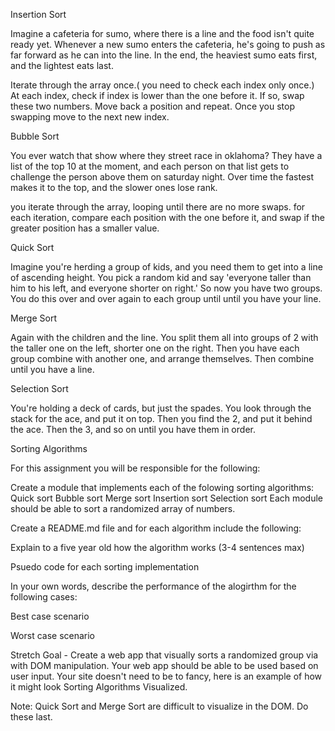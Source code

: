 Insertion Sort

Imagine a cafeteria for sumo, where there is a line and the food isn't quite ready yet. Whenever a new sumo enters the cafeteria, he's going to push as far forward as he can into the line.  In the end, the heaviest sumo eats first, and the lightest eats last.

Iterate through the array once.( you need to check each index only once.)
At each index, check if index is lower than the one before it.
  If so, swap these two numbers.
  Move back a position and repeat.
Once you stop swapping move to the next new index.


Bubble Sort

You ever watch that show where they street race in oklahoma?  They have a list of the top 10 at the moment, and each person on that list gets to challenge the person above them on saturday night.  Over time the fastest makes it to the top, and the slower ones lose rank.

you iterate through the array, looping until there are no more swaps.
  for each iteration,
  compare each position with the one before it, and swap if the greater position has a smaller value.


Quick Sort

Imagine you're herding a group of kids, and you need them to get into a line of ascending height.  You pick a random kid and say 'everyone taller than him to his left, and everyone shorter on right.'  So now you have two groups.  You do this over and over again to each group until until you have your line.

Merge Sort

Again with the children and the line.  You split them all into groups of 2 with the taller one on the left, shorter one on the right.  Then you have each group combine with another one, and arrange themselves.  Then combine until you have a line.

Selection Sort

You're holding a deck of cards, but just the spades.  You look through the stack for the ace, and put it on top.  Then you find the 2, and put it behind the ace.  Then the 3, and so on until you have them in order.

Sorting Algorithms

For this assignment you will be responsible for the following:

Create a module that implements each of the folowing sorting algorithms:
Quick sort
Bubble sort
Merge sort
Insertion sort
Selection sort
Each module should be able to sort a randomized array of numbers.

Create a README.md file and for each algorithm include the following:

Explain to a five year old how the algorithm works (3-4 sentences max)

Psuedo code for each sorting implementation

In your own words, describe the performance of the alogirthm for the following cases:

Best case scenario

Worst case scenario

Stretch Goal - Create a web app that visually sorts a randomized group via with DOM manipulation. Your web app should be able to be used based on user input. Your site doesn't need to be to fancy, here is an example of how it might look Sorting Algorithms Visualized.

Note: Quick Sort and Merge Sort are difficult to visualize in the DOM. Do these last.